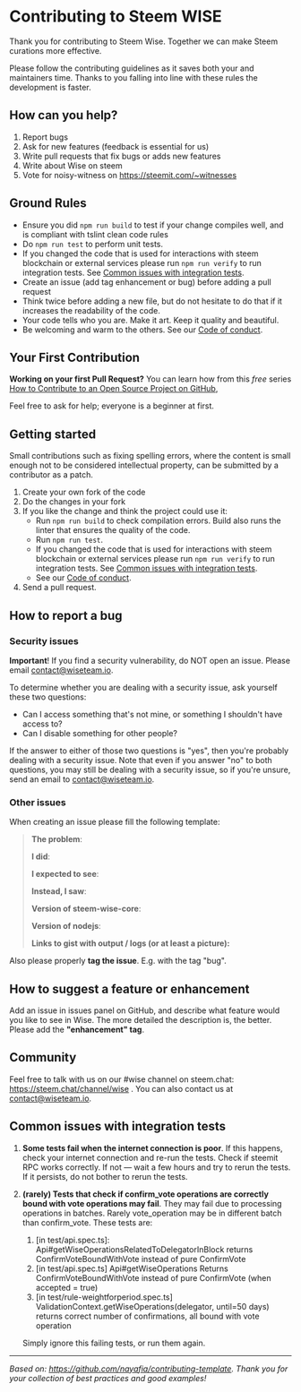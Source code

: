 # Contributing to Steem WISE

Thank you for contributing to Steem Wise. Together we can make Steem curations more effective.

Please follow the contributing guidelines as it saves both your and maintainers time. Thanks to you falling into line with these rules the development is faster.



## How can you help?

1. Report bugs
2. Ask for new features (feedback is essential for us)
3. Write pull requests that fix bugs or adds new features
4. Write about Wise on steem
5. Vote for noisy-witness on https://steemit.com/~witnesses



## Ground Rules

- Ensure you did `npm run build` to test if your change compiles well, and is compliant with tslint clean code rules
- Do `npm run test` to perform unit tests.
- If you changed the code that is used for interactions with steem blockchain or external services please run `npm run verify` to run integration tests.  See [Common issues with integration tests](#common-issues-with-integration-tests).
- Create an issue (add tag enhancement or bug) before adding a pull request
- Think twice before adding a new file, but do not hesitate to do that if it increases the readability of the code.
- Your code tells who you are. Make it art. Keep it quality and beautiful.
- Be welcoming and warm to the others. See our [Code of conduct](https://github.com/noisy-witness/steem-wise-core/blob/master/CODE_OF_CONDUCT.md).



## Your First Contribution

**Working on your first Pull Request?** You can learn how from this *free* series [How to Contribute to an Open Source Project on GitHub](https://egghead.io/series/how-to-contribute-to-an-open-source-project-on-github), 

Feel free to ask for help; everyone is a beginner at first.



## Getting started

Small contributions such as fixing spelling errors, where the content is small enough not to be considered intellectual property, can be submitted by a contributor as a patch.

1. Create your own fork of the code
2. Do the changes in your fork
3. If you like the change and think the project could use it:
   - Run `npm run build` to check compilation errors. Build also runs the linter that ensures the quality of the code.
   - Run `npm run test`.
   - If you changed the code that is used for interactions with steem blockchain or external services please run `npm run verify` to run integration tests.  See [Common issues with integration tests](#common-issues-with-integration-tests).
   - See our [Code of conduct](https://github.com/noisy-witness/steem-wise-core/blob/master/CODE_OF_CONDUCT.md).
4. Send a pull request.



## How to report a bug

### Security issues

**Important**! If you find a security vulnerability, do NOT open an issue. Please email contact@wiseteam.io.

To determine whether you are dealing with a security issue, ask yourself these two questions:

- Can I access something that's not mine, or something I shouldn't have access to?
- Can I disable something for other people?

If the answer to either of those two questions is "yes", then you're probably dealing with a security issue. Note that even if you answer "no" to both questions, you may still be dealing with a security issue, so if you're unsure, send an email to contact@wiseteam.io.



### Other issues

When creating an issue please fill the following template:

> **The problem**:
>
> **I did**:
>
> **I expected to see**:
>
> **Instead, I saw**:
>
> **Version of steem-wise-core**: 
>
> **Version of nodejs**:
>
> **Links to gist with output / logs (or at least a picture):**

Also please properly **tag the issue**. E.g. with the tag "bug".



## How to suggest a feature or enhancement

Add an issue in issues panel on GitHub, and describe what feature would you like to see in Wise. The more detailed the description is, the better. Please add the **"enhancement" tag**.



## Community

Feel free to talk with us on our #wise channel on steem.chat: https://steem.chat/channel/wise .
You can also contact us at contact@wiseteam.io.



## Common issues with integration tests

1. **Some tests fail when the internet connection is poor**. If this happens, check your internet connection and re-run the tests. Check if steemit RPC works correctly. If not — wait a few hours and try to rerun the tests. If it persists, do not bother to rerun the tests.

2. **(rarely) Tests that check if confirm_vote operations are correctly bound with vote operations may fail**. They may fail due to processing operations in batches. Rarely vote_operation may be in different batch than confirm_vote. These tests are:

   1. \[in test/api.spec.ts\]: Api#getWiseOperationsRelatedToDelegatorInBlock returns ConfirmVoteBoundWithVote instead of pure ConfirmVote
   2. \[in test/api.spec.ts\] Api#getWiseOperations Returns ConfirmVoteBoundWithVote instead of pure ConfirmVote (when accepted = true)
   3. \[in test/rule-weightforperiod.spec.ts\] ValidationContext.getWiseOperations(delegator, until=50 days) returns correct number of confirmations, all bound with vote operation

   Simply ignore this failing tests, or run them again.





***

_Based on: https://github.com/nayafia/contributing-template. Thank you for your collection of best practices and good examples!_